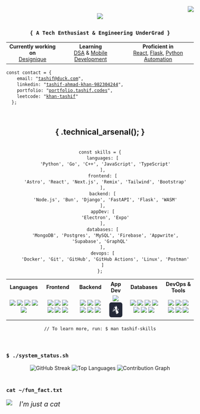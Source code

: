 <div align="right">
  <img src="https://komarev.com/ghpvc/?username=tashifkhan&style=for-the-badge&color=orange" />
</div>

<div align="center">
  <img src="https://readme-typing-svg.herokuapp.com/?font=JetBrains+Mono&size=35&center=true&vCenter=true&width=500&height=70&color=79c2f3&&duration=4000&lines=Holaa!;I'm+Tashif+Ahmad+Khan!;>+Coding+my+problems_" />
</div>

<h3 align="center"><code>{ A Tech Enthusiast & Engineering UnderGrad }</code></h3>

<div align="center">
  <table>
    <tr>
      <td align="center">
        <strong>Currently working on</strong><br>
        <a href="http://designique.tashif.codes/">Designique</a>
      </td>
      <td align="center">
        <strong>Learning</strong><br>
        <a href="#">DSA</a> & <a href="#">Mobile Development</a>
      </td>
      <td align="center">
        <strong>Proficient in</strong><br>
        <a href="#">React</a>, <a href="#">Flask</a>, <a href="#">Python Automation</a>
      </td>
    </tr>
  </table>
</div>

<div align="left">
  <pre><code>const contact = {
    email: "<a href="mailto:tashif@duck.com" target="_blank">tashif@duck.com</a>",
    linkedin: "<a href="https://www.linkedin.com/in/tashif-ahmad-khan-982304244/" target="_blank">tashif-ahmad-khan-982304244</a>",
    portfolio: "<a href="https://portfolio.tashif.codes/" target="_blank">portfolio.tashif.codes</a>",
    leetcode: "<a href="https://www.leetcode.com/khan-tashif" target="_blank">khan-tashif</a>"
  };</code></pre>
</div>

<br/>

<h2 align="center">{ .technical_arsenal(); }</h2>

<div align="center">

<pre><code>
const skills = {
  languages: [
    'Python', 'Go', 'C++', 'JavaScript', 'TypeScript'
  ],
  frontend: [
    'Astro', 'React', 'Next.js', 'Remix', 'Tailwind', 'Bootstrap'
  ],
  backend: [
    'Node.js', 'Bun', 'Django', 'FastAPI', 'Flask', 'WASM'
  ],
  appDev: [
    'Electron', 'Expo'
  ],
  databases: [
    'MongoDB', 'Postgres', 'MySQL', 'Firebase', 'Appwrite', 'Supabase', 'GraphQL'
  ],
  devops: [
    'Docker', 'Git', 'GitHub', 'GitHub Actions', 'Linux', 'Postman'
  ]
};
</code></pre>

<table>
  <tr>
    <th>Languages</th>
    <th>Frontend</th>
    <th>Backend</th>
    <th>App Dev</th>
    <th>Databases</th>
    <th>DevOps & Tools</th>
  </tr>
  <tr>
    <td align="center">
      <img src="https://skillicons.dev/icons?i=python" height="40px"/>
      <img src="https://skillicons.dev/icons?i=go" height="40px"/>
      <img src="https://skillicons.dev/icons?i=cpp" height="40px"/>
      <img src="https://skillicons.dev/icons?i=js" height="40px"/>
      <img src="https://skillicons.dev/icons?i=ts" height="40px"/>
    </td>
    <td align="center">
      <img src="https://skillicons.dev/icons?i=astro" height="40px"/>
      <img src="https://skillicons.dev/icons?i=react" height="40px"/>
      <img src="https://skillicons.dev/icons?i=next" height="40px"/>
      <img src="https://skillicons.dev/icons?i=remix" height="40px"/>
      <img src="https://skillicons.dev/icons?i=tailwind" height="40px"/>
      <img src="https://skillicons.dev/icons?i=bootstrap" height="40px"/>
    </td>
    <td align="center">
      <img src="https://skillicons.dev/icons?i=nodejs" height="40px"/>
      <img src="https://skillicons.dev/icons?i=bun" height="40px"/>
      <img src="https://skillicons.dev/icons?i=django" height="40px"/>
      <img src="https://skillicons.dev/icons?i=fastapi" height="40px"/>
      <img src="https://skillicons.dev/icons?i=flask" height="40px"/>
      <img src="https://skillicons.dev/icons?i=wasm" height="40px"/>
    </td>
    <td align="center">
      <img src="https://skillicons.dev/icons?i=electron" height="40px"/>
      <img src="./icons/expo.png" height="40px"/>
    </td>
    <td align="center">
      <img src="https://skillicons.dev/icons?i=mongodb" height="40px"/>
      <img src="https://skillicons.dev/icons?i=postgres" height="40px"/>
      <img src="https://skillicons.dev/icons?i=mysql" height="40px"/>
      <img src="https://skillicons.dev/icons?i=firebase" height="40px"/>
      <img src="https://skillicons.dev/icons?i=appwrite" height="40px"/>
      <img src="https://skillicons.dev/icons?i=supabase" height="40px"/>
      <img src="https://skillicons.dev/icons?i=graphql" height="40px"/>
    </td>
    <td align="center">
      <img src="https://skillicons.dev/icons?i=docker" height="40px"/>
      <img src="https://skillicons.dev/icons?i=git" height="40px"/>
      <img src="https://skillicons.dev/icons?i=github" height="40px"/>
      <img src="https://skillicons.dev/icons?i=githubactions" height="40px"/>
      <img src="https://skillicons.dev/icons?i=linux" height="40px"/>
      <img src="https://skillicons.dev/icons?i=postman" height="40px"/>
    </td>
  </tr>
</table>

<pre><code>// To learn more, run: $ man tashif-skills
</code></pre>

</div>

<br/>

<div align="left">
  <h3><code>$ ./system_status.sh</code></h3>
  <div align="center">
    <img height="150" src="https://streak-stats.demolab.com?user=tashifkhan&theme=react&hide_border=true&border_radius=10" alt="GitHub Streak" />
    <img height="150" src="https://github-readme-stats.vercel.app/api/top-langs?username=tashifkhan&layout=compact&theme=react&hide_border=true&border_radius=10&hide=jupyter%20notebook,html,css,scss" alt="Top Languages" />
    <img height="230" src = "https://github-readme-activity-graph.vercel.app/graph?username=tashifkhan&theme=react&radius=10&hide_border=true&custom_title=Contributions" alt="Contribution Graph">
  </div>
</div>

<br/>

<div align="left">
  <h3><code>cat ~/fun_fact.txt</code></h3>
  <span>
    <img height=100 src="https://media.tenor.com/-ufrqpl5cp0AAAAM/test.gif" style="margin-right: 15px;" /> 
    <span style="vertical-align: middle; font-size: 18px;"><i>I'm just a cat</i></span>
  </span>
</div>

